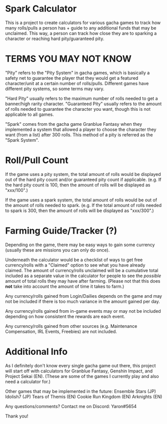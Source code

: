 # Spark Calculator
This is a project to create calculators for various gacha games to track how many rolls/pulls a person has + guide to any additional funds that may be unclaimed. This way, a person can track how close they are to sparking a character or reaching hard pity/guaranteed pity.

# TERMS YOU MAY NOT KNOW
"Pity" refers to the "Pity System" in gacha games, which is basically a safety net to guarantee the player that they would get a featured character/unit at a certain number of rolls/pulls. Different games have different pity systems, so some terms may vary.

"Hard Pity" usually refers to the maximum number of rolls needed to get a banner/high rarity character. "Guaranteed Pity" usually refers to the amount of rolls needed to guarantee the character you want, though this is not applicable to all games.

"Spark" comes from the gacha game Granblue Fantasy when they implemented a system that allowed a player to choose the character they want (from a list) after 300 rolls. This method of a pity is referred as the "Spark System".

# Roll/Pull Count
If the game uses a pity system, the total amount of rolls would be displayed out of the hard pity count and/or guaranteed pity count if applicable. (e.g. If the hard pity count is 100, then the amount of rolls will be displayed as "xxx/100".)

If the game uses a spark system, the total amount of rolls would be out of the amount of rolls needed to spark. (e.g. If the total amount of rolls needed to spark is 300, then the amount of rolls will be displayed as "xxx/300".)

# Farming Guide/Tracker (?)
Depending on the game, there may be easy ways to gain some currency (usually these are missions you can only do once).

Underneath the calculator would be a checklist of ways to get free currency/rolls with a "Claimed" option to see what you have already claimed. The amount of currency/rolls unclaimed will be a cumulative total included as a separate value in the calculator for people to see the *possible* amount of total rolls they may have after farming. (Please not that this does **not** take into account the amount of time it takes to farm.)

Any currency/rolls gained from Login/Dailies depends on the game and may not be included if there is too much variance in the amount gained per day.

Any currency/rolls gained from in-game events may or may not be included depending on how consistent the rewards are each event. 

Any currency/rolls gained from other sources (e.g. Maintenance Compensation, IRL Events, Freebies) are not included.

# Additional Info
As I definitely don't know every single gacha game out there, this project will start off with calculators for Granblue Fantasy, Genshin Impact, and Project Sekai (EN). (These are some of the games I currently play and also need a calculator for.)

Other games that may be implemented in the future:
Ensemble Stars (JP)
Idolish7 (JP)
Tears of Themis (EN)
Cookie Run Kingdom (EN)
Arknights (EN)

Any questions/comments? Contact me on Discord: Yaron#5654

Thank you!
